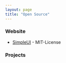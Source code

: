 ```yaml
---
layout: page
title: "Open Source"
---
```


### Website

* [SimpleUI](https://github.com/fengyuanchen/simpleui) - MIT-License

### Projects

